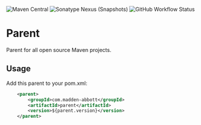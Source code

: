 ![Maven Central](https://img.shields.io/maven-central/v/com.madden-abbott/parent?style=for-the-badge)
![Sonatype Nexus (Snapshots)](https://img.shields.io/nexus/s/com.madden-abbott/parent?label=SONATYPE-OSS&server=https%3A%2F%2Foss.sonatype.org&style=for-the-badge)
![GitHub Workflow Status](https://img.shields.io/github/workflow/status/rupert-madden-abbott/maven-parent/publish?style=for-the-badge)

# Parent

Parent for all open source Maven projects.

## Usage

Add this parent to your pom.xml:

```xml
    <parent>
        <groupId>com.madden-abbott</groupId>
        <artifactId>parent</artifactId>
        <version>${parent.version}</version>
    </parent>
```

